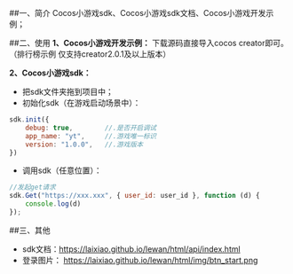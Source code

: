 ##一、简介
Cocos小游戏sdk、Cocos小游戏sdk文档、Cocos小游戏开发示例；

##二、使用
**1、Cocos小游戏开发示例：**
下载源码直接导入cocos creator即可。
（排行榜示例 仅支持creator2.0.1及以上版本）

**2、Cocos小游戏sdk：**
- 把sdk文件夹拖到项目中；
- 初始化sdk（在游戏启动场景中）：
```javascript
sdk.init({
    debug: true,        //.是否开启调试
    app_name: "yt",     //.游戏唯一标识
    version: "1.0.0",   //.游戏版本
})
```
- 调用sdk（任意位置）：
```javascript
//发起get请求
sdk.Get("https://xxx.xxx", { user_id: user_id }, function (d) {
    console.log(d)
});
```

##三、其他
- sdk文档：https://laixiao.github.io/lewan/html/api/index.html
- 登录图片： https://laixiao.github.io/lewan/html/img/btn_start.png
